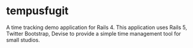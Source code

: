 tempusfugit
===========

A time tracking demo application for Rails 4.  This application uses Rails 5, Twitter Bootstrap, Devise to provide a simple time management tool for small studios.